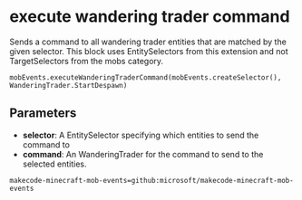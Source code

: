 # execute wandering trader command

Sends a command to all wandering trader entities that are matched by the given selector. This
block uses EntitySelectors from this extension and not TargetSelectors from the mobs
category.

```sig
mobEvents.executeWanderingTraderCommand(mobEvents.createSelector(), WanderingTrader.StartDespawn)
```

## Parameters

* **selector**: A EntitySelector specifying which entities to send the command to
* **command**: An WanderingTrader for the command to send to the selected entities.

```package
makecode-minecraft-mob-events=github:microsoft/makecode-minecraft-mob-events
```
